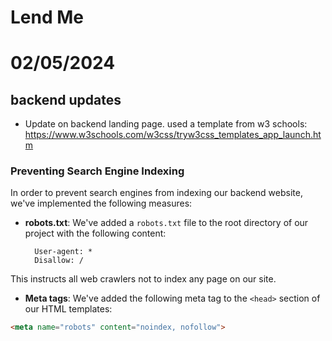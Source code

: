 # Lend Me

# 02/05/2024
## backend updates
- Update on backend landing page. used a template from w3 schools: https://www.w3schools.com/w3css/tryw3css_templates_app_launch.htm
  
### Preventing Search Engine Indexing

In order to prevent search engines from indexing our backend website, we've implemented the following measures:

- **robots.txt**: We've added a `robots.txt` file to the root directory of our project with the following content:

        User-agent: *
        Disallow: /


This instructs all web crawlers not to index any page on our site.

- **Meta tags**: We've added the following meta tag to the `<head>` section of our HTML templates:

```html
<meta name="robots" content="noindex, nofollow">

